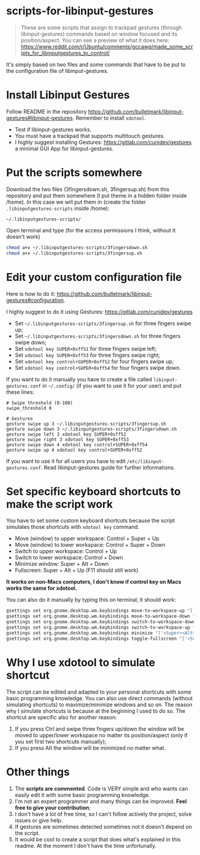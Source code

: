 # scripts-for-libinput-gestures
> These are some scripts that assign to trackpad gestures (through libinput-gestures) commands based on window focused and its position/aspect.
You can see a preview of what it does here: https://www.reddit.com/r/Ubuntu/comments/gccawq/made_some_scripts_for_libinputgestures_to_control/

It's simply based on two files and some commands that have to be put to the configuration file of libinput-gestures.

# Install Libinput Gestures
Follow README in the repository https://github.com/bulletmark/libinput-gestures#libinput-gestures. Remember to install ```xdotool```. 
- Test if libinput-gestures works.
- You must have a trackpad that supports multitouch gestures.
- I highly suggest installing Gestures: https://gitlab.com/cunidev/gestures a minimal GUI App for libinput-gestures.

# Put the scripts somewhere
Download the two files (3fingersdown.sh, 3fingersup.sh) from this repository and put them somewhere (I put theme in a hidden folder inside /home). In this case we will put them in (create the folder ```.libinputgestures-scripts``` inside /home):
```
~/.libinputgestures-scripts/
```
Open terminal and type (for the access permissions I think, without it doesn't work)
```sh
chmod a+x ~/.libinputgestures-scripts/3fingersdown.sh
chmod a+x ~/.libinputgestures-scripts/3fingersup.sh
```
# Edit your custom configuration file 
Here is how to do it: https://github.com/bulletmark/libinput-gestures#configuration.

I highly suggest to do it using Gestures: https://gitlab.com/cunidev/gestures

- Set ```~/.libinputgestures-scripts/3fingersup.sh``` for three fingers swipe up;
- Set ```~/.libinputgestures-scripts/3fingersdown.sh``` for three fingers swipe down;
- Set ```xdotool key SUPER+0xff51``` for three fingers swipe left;
- Set ```xdotool key SUPER+0xff53``` for three fingers swipe right;
- Set ```xdotool key control+SUPER+0xff52``` for four fingers swipe up;
- Set ```xdotool key control+SUPER+0xff54``` for four fingers swipe down.

If you want to do it manually you have to create a file called ```libinput-gestures.conf``` in ```~/.config/``` (if you want to use it for your user) and put these lines:
```
# Swipe threshold (0-100)
swipe_threshold 0

# Gestures
gesture swipe up 3 ~/.libinputgestures-scripts/3fingersup.sh
gesture swipe down 3 ~/.libinputgestures-scripts/3fingersdown.sh
gesture swipe left 3 xdotool key SUPER+0xff51
gesture swipe right 3 xdotool key SUPER+0xff53
gesture swipe down 4 xdotool key control+SUPER+0xff54
gesture swipe up 4 xdotool key control+SUPER+0xff52
```
If you want to use it for all users you have to edit ```/etc/libinput-gestures.conf```. Read libinput-gestures guide for further informations.

# Set specific keyboard shortcuts to make the script work
You have to set some custom keyboard shortcuts because the script simulates those shortcuts with ```xdotool key``` command.
- Move (window) to upper workspace: Control + Super + Up
- Move (window) to lower workspace: Control + Super + Down
- Switch to upper workspace: Control + Up
- Switch to lower workspace: Control + Down
- Minimize window: Super + Alt + Down
- Fullscreen: Super + Alt + Up (F11 should still work)

**It works on non-Macs computers, I don't know if control key on Macs works the same for xdotool.**

You can also do it manually by typing this on terminal, it should work:
```sh
gsettings set org.gnome.desktop.wm.keybindings move-to-workspace-up "['<Control><Super>Up', '<Control><Super><Alt>Up']"
gsettings set org.gnome.desktop.wm.keybindings move-to-workspace-down "['<Control><Super>Down', '<Control><Super><Alt>Down']"
gsettings set org.gnome.desktop.wm.keybindings switch-to-workspace-down "['<Control>Down']"
gsettings set org.gnome.desktop.wm.keybindings switch-to-workspace-up "['<Control>Up']"
gsettings set org.gnome.desktop.wm.keybindings minimize "['<Super><Alt>Down']"
gsettings set org.gnome.desktop.wm.keybindings toggle-fullscreen "['<Super><Alt>Up']"
```
# Why I use xdotool to simulate shortcut
The script can be edited and adapted to your personal shortcuts with some basic programming knowledge. You can also use direct commands (without simulating shortcuts) to maximize/minimize windows and so on. 
The reason why I simulate shortcuts is because at the beginning I used to do so. The shortcut are specific also for another reason:
1. If you press Ctrl and swipe three fingers up/down the window will be moved to upper/lower workspace no matter its position/aspect (only if you set first two shortcuts manually);
2. If you press Alt the window will be minimized no matter what.

# Other things
1. The **scripts are commented**. Code is VERY simple and who wants can easily edit it with some basic programming knowledge. 
2. I'm not an expert programmer and many things can be improved. **Feel free to give your contribution**;
3. I don't have a lot of free time, so I can't follow actively the project, solve issues or give help.
4. If gestures are sometimes detected sometimes not it doesn't depend on the script.
5. It would be cool to create a script that does what's explained in this readme. At the moment I don't have the time unfortunally.
